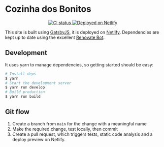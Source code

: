 # Cozinha dos Bonitos

<p align="center">
  <a href="https://github.com/cozinhadosbonitos/website/actions?query=workflow%3ACI">
    <img alt="CI status" src="https://img.shields.io/github/actions/workflow/status/cozinhadosbonitos/website/ci.yml?branch=main&label=CI&logo=github&logoColor=white&style=flat-square">
  </a>
  <a href="https://app.netlify.com/sites/cozinhadosbonitos/deploys">
    <img src="https://img.shields.io/netlify/eeed038d-eb38-46f6-ba73-387aedb05935?label=Netlify&logo=netlify&logoColor=white&style=flat-square" alt="Deployed on Netlify"/>
  </a>
</p>

This site is built using [GatsbyJS](https://www.gatsbyjs.org/), it is deployed on [Netlify](https://www.netlify.com/).
Dependencies are kept up to date using the excellent [Renovate Bot](https://renovatebot.com/).

## Development

It uses yarn to manage dependencies, so getting started should be easy:

```bash
# Install deps
$ yarn
# Start the development server
$ yarn run develop
# Build production
$ yarn run build
```

## Git flow

1. Create a branch from `main` for the change with a meaningful name
2. Make the required change, test locally, then commit
3. Create a pull request, which triggers tests, static code analysis and a deploy preview on Netlify.
